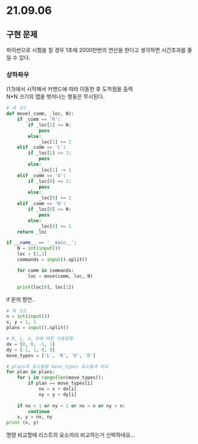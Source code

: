 # 21.09.06

## 구현 문제
파이썬으로 시험을 칠 경우 1초에 2000만번의 연산을 한다고 생각하면 시간초과를 줄일 수 있다.  

### 상하좌우
(1,1)에서 시작해서 커맨드에 따라 이동한 후 도착점을 출력  
N*N 크기의 맵을 벗어나는 행동은 무시된다.

```python
# 내 코드
def move(_comm, _loc, N):
    if _comm == 'R':
        if _loc[1] >= N:
            pass
        else:
            _loc[1] += 1
    elif _comm == 'L':
        if _loc[1] <= 1:
            pass
        else:
            _loc[1] -= 1
    elif _comm == 'U':
        if _loc[0] <= 1:
            pass
        else:
            _loc[0] += 1
    elif _comm == 'D':
        if _loc[0] >= N:
            pass
        else:
            _loc[0] += 1
    return _loc

if __name__ == '__main__':
    N = int(input())
    loc = [1,1]
    commands = input().split()

    for comm in commands:
        loc = move(comm, loc, N)

    print(loc[0], loc[1])
```
if 문의 향연..

```python
# 책 코드
n = int(input())
x, y = 1, 1
plans = input().split()

# R, L, U, D에 따른 이동방향
dx = [0, 0, -1, 1]
dy = [-1, 1, 0, 0]
move_types = ['L', 'R', 'U', 'D']

# plans의 요소들을 move_types 요소들과 비교
for plan in plans:
    for i in range(len(move_types)):
        if plan == move_types[i]
            nx = x + dx[i]
            ny = y + dy[i]
        
    if nx < 1 or ny < 1 or nx > n or ny > n:
        continue
    x, y = nx, ny
print (x, y)
```  
명령 비교할때 리스트의 요소끼리 비교하는거 신박하네요...  

